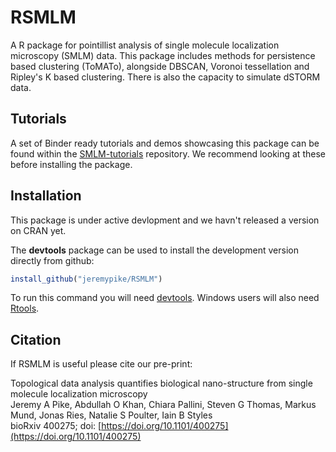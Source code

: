 # RSMLM

A R package for pointillist analysis of single molecule localization microscopy (SMLM) data. This package includes methods for persistence based clustering (ToMATo), alongside DBSCAN, Voronoi tessellation and Ripley's K based clustering. There is also the capacity to simulate dSTORM data.

## Tutorials

A set of Binder ready tutorials and demos showcasing this package can be found within the [SMLM-tutorials](https://github.com/JeremyPike/RSMLM-tutorials) repository. We recommend looking at these before installing the package.  

## Installation
This package is under active devlopment and we havn't released a version on CRAN yet.

The **devtools** package can be used to install the development version directly from github:

```r
install_github("jeremypike/RSMLM")
```

To run this command you will need [devtools](https://cran.r-project.org/package=devtools). Windows users will also need [Rtools](http://www.murdoch-sutherland.com/Rtools/).

## Citation

If RSMLM is useful please cite our pre-print:

Topological data analysis quantifies biological nano-structure from single molecule localization microscopy\
Jeremy A Pike, Abdullah O Khan, Chiara Pallini, Steven G Thomas, Markus Mund, Jonas Ries, Natalie S Poulter, Iain B Styles\
bioRxiv 400275; doi: [https://doi.org/10.1101/400275](https://doi.org/10.1101/400275)
